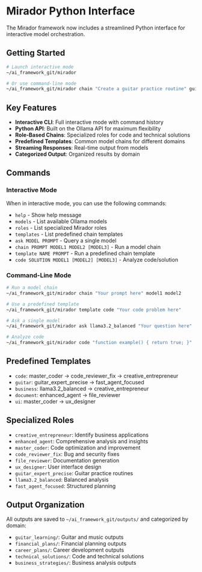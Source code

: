 # Mirador Python Interface

The Mirador framework now includes a streamlined Python interface for interactive model orchestration.

## Getting Started

```bash
# Launch interactive mode
~/ai_framework_git/mirador

# Or use command-line mode
~/ai_framework_git/mirador chain "Create a guitar practice routine" guitar_expert_precise fast_agent_focused
```

## Key Features

- **Interactive CLI**: Full interactive mode with command history
- **Python API**: Built on the Ollama API for maximum flexibility
- **Role-Based Chains**: Specialized roles for code and technical solutions
- **Predefined Templates**: Common model chains for different domains
- **Streaming Responses**: Real-time output from models
- **Categorized Output**: Organized results by domain

## Commands

### Interactive Mode

When in interactive mode, you can use the following commands:

- `help` - Show help message
- `models` - List available Ollama models
- `roles` - List specialized Mirador roles
- `templates` - List predefined chain templates
- `ask MODEL PROMPT` - Query a single model
- `chain PROMPT MODEL1 MODEL2 [MODEL3]` - Run a model chain
- `template NAME PROMPT` - Run a predefined chain template
- `code SOLUTION MODEL1 [MODEL2] [MODEL3]` - Analyze code/solution

### Command-Line Mode

```bash
# Run a model chain
~/ai_framework_git/mirador chain "Your prompt here" model1 model2

# Use a predefined template
~/ai_framework_git/mirador template code "Your code problem here"

# Ask a single model
~/ai_framework_git/mirador ask llama3.2_balanced "Your question here"

# Analyze code
~/ai_framework_git/mirador code "function example() { return true; }"
```

## Predefined Templates

- `code`: master_coder → code_reviewer_fix → creative_entrepreneur
- `guitar`: guitar_expert_precise → fast_agent_focused
- `business`: llama3.2_balanced → creative_entrepreneur
- `document`: enhanced_agent → file_reviewer
- `ui`: master_coder → ux_designer

## Specialized Roles

- `creative_entrepreneur`: Identify business applications
- `enhanced_agent`: Comprehensive analysis and insights
- `master_coder`: Code optimization and improvement
- `code_reviewer_fix`: Bug and security fixes
- `file_reviewer`: Documentation generation
- `ux_designer`: User interface design
- `guitar_expert_precise`: Guitar practice routines
- `llama3.2_balanced`: Balanced analysis
- `fast_agent_focused`: Structured planning

## Output Organization

All outputs are saved to `~/ai_framework_git/outputs/` and categorized by domain:

- `guitar_learning/`: Guitar and music outputs
- `financial_plans/`: Financial planning outputs
- `career_plans/`: Career development outputs
- `technical_solutions/`: Code and technical solutions
- `business_strategies/`: Business analysis outputs